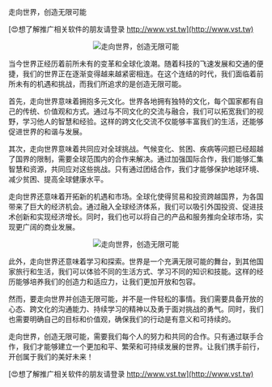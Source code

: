 走向世界，创造无限可能

[😍想了解推广相关软件的朋友请登录 http://www.vst.tw](http://www.vst.tw)

 <center><img src="https://vst.tw/MP4/tuiguang/png/0.png" alt="走向世界，创造无限可能"></center>

当今世界正经历着前所未有的变革和全球化浪潮。随着科技的飞速发展和交通的便捷，我们的世界正在逐渐变得越来越紧密相连。在这个连结的时代，我们面临着前所未有的机遇和挑战，而我们所追求的是创造无限可能。

首先，走向世界意味着拥抱多元文化。世界各地拥有独特的文化，每个国家都有自己的传统、价值观和方式。通过与不同文化的交流与融合，我们可以拓宽我们的视野，学习他人的智慧和经验。这样的跨文化交流不仅能够丰富我们的生活，还能够促进世界的和谐与发展。

其次，走向世界意味着共同应对全球挑战。气候变化、贫困、疾病等问题已经超越了国界的限制，需要全球范围内的合作来解决。通过加强国际合作，我们能够汇集智慧和资源，共同应对这些挑战。只有通过团结合作，我们才能够保护地球环境、减少贫困、提高全球健康水平。

走向世界还意味着开拓新的机遇和市场。全球化使得贸易和投资跨越国界，为各国带来了巨大的经济机会。通过融入全球经济体系，我们可以吸引外国投资、促进技术创新和实现经济增长。同时，我们也可以将自己的产品和服务推向全球市场，实现更广阔的商业发展。

 <center><img src="https://vst.tw/MP4/tuiguang/png/3.png" alt="走向世界，创造无限可能"></center>

此外，走向世界还意味着学习和探索。世界是一个充满无限可能的舞台，到其他国家旅行和生活，我们可以体验不同的生活方式、学习不同的知识和技能。这样的经历能够培养我们的创造力和适应力，让我们更加开放和包容。

然而，要走向世界并创造无限可能，并不是一件轻松的事情。我们需要具备开放的心态、跨文化的沟通能力、持续学习的精神以及勇于面对挑战的勇气。同时，我们也需要明确自己的目标和价值观，确保我们的行动是有意义和可持续的。

走向世界，创造无限可能，需要我们每个人的努力和共同的合作。只有通过联手合作，我们才能够建立一个更加和平、繁荣和可持续发展的世界。让我们携手前行，开创属于我们的美好未来！

[😍想了解推广相关软件的朋友请登录 http://www.vst.tw](http://www.vst.tw)



